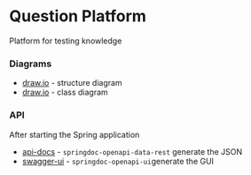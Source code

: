 # Question Platform
Platform for testing knowledge

### Diagrams
* [draw.io](https://drive.google.com/file/d/1wplW6W0w96Eank4irG7D00FtV9ELner2/view?usp=sharing) - structure diagram
* [draw.io](https://drive.google.com/file/d/12ZIZ4W76i-VOJdwXQbxKEH5TOLYkRaLW/view?usp=sharing) - class diagram

### API
After starting the Spring application
* [api-docs](http://localhost:8080/v3/api-docs/) -  `springdoc-openapi-data-rest` generate the JSON
* [swagger-ui](http://localhost:8080/swagger-ui.html) - ` springdoc-openapi-ui `generate the GUI
